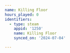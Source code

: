 ```yaml
---
name: Killing Floor
hours_played: 0
identifiers:
  - type: steam
    appid: '1250'
    name: Killing Floor
    synced_on: '2024-07-04'

---
```

